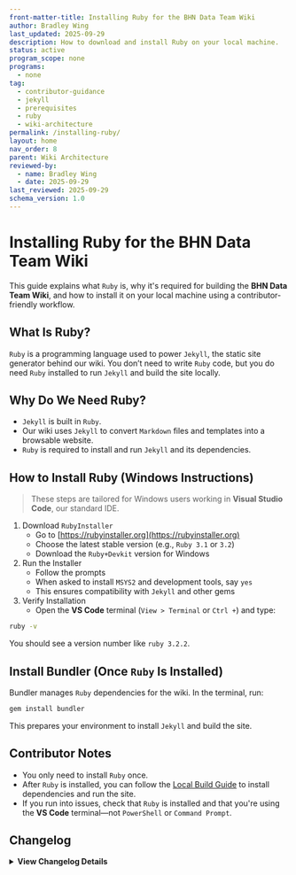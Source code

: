 ```yaml
---
front-matter-title: Installing Ruby for the BHN Data Team Wiki
author: Bradley Wing
last_updated: 2025-09-29
description: How to download and install Ruby on your local machine.
status: active
program_scope: none
programs:
  - none
tag:
  - contributor-guidance
  - jekyll
  - prerequisites
  - ruby
  - wiki-architecture
permalink: /installing-ruby/
layout: home
nav_order: 8
parent: Wiki Architecture
reviewed-by:
  - name: Bradley Wing
  - date: 2025-09-29
last_reviewed: 2025-09-29
schema_version: 1.0  
---
```


# Installing Ruby for the BHN Data Team Wiki

This guide explains what `Ruby` is, why it's required for building the **BHN Data Team Wiki**, and how to install it on your local machine using a contributor-friendly workflow.

## What Is Ruby?

`Ruby` is a programming language used to power `Jekyll`, the static site generator behind our wiki. You don’t need to write `Ruby` code, but you do need `Ruby` installed to run `Jekyll` and build the site locally.

## Why Do We Need Ruby?

- `Jekyll` is built in `Ruby`.
- Our wiki uses `Jekyll` to convert `Markdown` files and templates into a browsable website.
- `Ruby` is required to install and run `Jekyll` and its dependencies.

## How to Install Ruby (Windows Instructions)

> These steps are tailored for Windows users working in **Visual Studio Code**, our standard IDE.

1. Download `RubyInstaller`
    - Go to [https://rubyinstaller.org](https://rubyinstaller.org)
    - Choose the latest stable version (e.g., `Ruby 3.1` or `3.2`)
    - Download the `Ruby+Devkit` version for Windows
2. Run the Installer
   - Follow the prompts
   - When asked to install `MSYS2` and development tools, say `yes`
   - This ensures compatibility with `Jekyll` and other gems
3. Verify Installation
    - Open the **VS Code** terminal (`View > Terminal` or `Ctrl +`) and type:

```bash
ruby -v
```

You should see a version number like `ruby 3.2.2`.

## Install Bundler (Once `Ruby` Is Installed)

Bundler manages `Ruby` dependencies for the wiki. In the terminal, run:

```bash
gem install bundler
```

This prepares your environment to install `Jekyll` and build the site.

## Contributor Notes

- You only need to install `Ruby` once.
- After `Ruby` is installed, you can follow the [Local Build Guide](/building-wiki-locally-using-ruby/) to install dependencies and run the site.
- If you run into issues, check that `Ruby` is installed and that you're using the **VS Code** terminal—not `PowerShell` or `Command Prompt`.

## Changelog

<details markdown="1">
  <summary><strong>View Changelog Details</strong></summary>

### 2025

- **2025-10-04**: Adds collapsible `<details markdown="1"></details>` section to the changelog. Adds year subsection to better organize long changelog lists.
- **2025-09-29**: Adds initial Markdown documentation file.

</details>
